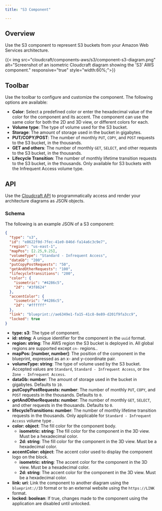 ```yaml
---
title: "S3 Component"

---
```

## Overview

Use the S3 component to represent S3 buckets from your Amazon Web Services architecture.

{{< img src="cloudcraft/components-aws/s3/component-s3-diagram.png" alt="Screenshot of an isometric Cloudcraft diagram showing the 'S3' AWS component." responsive="true" style="width:60%;">}}

## Toolbar

Use the toolbar to configure and customize the component. The following options are available:

- **Color**: Select a predefined color or enter the hexadecimal value of the color for the component and its accent. The component can use the same color for both the 2D and 3D view, or different colors for each.
- **Volume type**: The type of volume used for the S3 bucket.
- **Storage**: The amount of storage used in the bucket in gigabytes.
- **PUT/COPY/POST**: The number of monthly `PUT`, `COPY`, and `POST` requests to the S3 bucket, in the thousands.
- **GET and others**: The number of monthly `GET`, `SELECT`, and other requests to the S3 bucket, in the thousands.
- **Lifecycle Transition**: The number of monthly lifetime transition requests to the S3 bucket, in the thousands. Only available for S3 buckets with the Infrequent Access volume type.


## API

Use the [Cloudcraft API][1] to programmatically access and render your architecture diagrams as JSON objects.

### Schema

The following is an example JSON of a S3 component:

```json
{
  "type": "s3",
  "id": "e8622f0d-7fec-41e0-846d-fa14a6c3c9e7",
  "region": "us-east-1",
  "mapPos": [2.25,9.25],
  "volumeType": "Standard - Infrequent Access",
  "dataGb": "200",
  "putCopyPostRequests": "50",
  "getAndOtherRequests": "100",
  "lifecycleTransitions": "200",
  "color": {
    "isometric": "#4286c5",
    "2d": "#3f8624"
  },
  "accentColor": {
    "isometric": "#4286c5",
    "2d": "#ffffff"
  },
  "link": "blueprint://ae6349e1-fa15-41c8-8e89-d201f9fa3cc9",
  "locked": true
}
```

- **type: s3**: The type of component.
- **id: string**: A unique identifier for the component in the `uuid` format.
- **region: string**: The AWS region the S3 bucket is deployed in. All global regions are supported except `cn-` regions..
- **mapPos: [number, number]**: The position of the component in the blueprint, expressed as an x- and y-coordinate pair.
- **volumeType: string**: The type of volume used by the S3 bucket. Accepted values are `Standard`, `Standard - Infrequent Access`, or `One Zone - Infrequent Access`.
- **dataGb: number**: The amount of storage used in the bucket in gigabytes. Defaults to `10`.
- **putCopyPostRequests: number**: The number of monthly `PUT`, `COPY`, and `POST` requests in the thousands. Defaults to `0`.
- **getAndOtherRequests: number**: The number of monthly `GET`, `SELECT`, and other requests in the thousands. Defaults to `0`.
- **lifecycleTransitions: number**: The number of monthly lifetime transition requests in the thousands. Only applicable for `Standard - Infrequent Access` volume type .
- **color: object**: The fill color for the component body.
  - **isometric: string**: The fill color for the component in the 3D view. Must be a hexadecimal color.
  - **2d: string**: The fill color for the component in the 3D view. Must be a hexadecimal color.
- **accentColor: object**: The accent color used to display the component logo on the block.
  - **isometric: string**: The accent color for the component in the 3D view. Must be a hexadecimal color.
  - **2d: string**: The accent color for the component in the 3D view. Must be a hexadecimal color.
- **link: uri**: Link the component to another diagram using the `blueprint://ID` format or to an external website using the `https://LINK` format.
- **locked: boolean**: If true, changes made to the component using the application are disabled until unlocked.

[1]: https://developers.cloudcraft.co/
